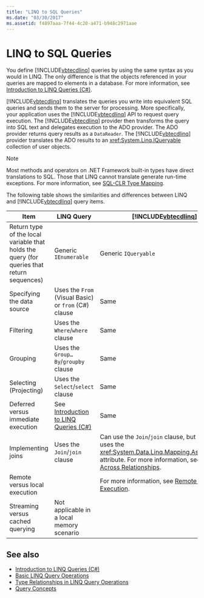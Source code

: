 ```yaml
---
title: "LINQ to SQL Queries"
ms.date: "03/30/2017"
ms.assetid: f4897aaa-7f44-4c20-a471-b948c2971aae
---
```

# LINQ to SQL Queries
You define [!INCLUDE[vbtecdlinq](../../../../../../includes/vbtecdlinq-md.md)] queries by using the same syntax as you would in LINQ. The only difference is that the objects referenced in your queries are mapped to elements in a database. For more information, see [Introduction to LINQ Queries (C#)](../../../../../csharp/programming-guide/concepts/linq/introduction-to-linq-queries.md).  
  
 [!INCLUDE[vbtecdlinq](../../../../../../includes/vbtecdlinq-md.md)] translates the queries you write into equivalent SQL queries and sends them to the server for processing. More specifically, your application uses the [!INCLUDE[vbtecdlinq](../../../../../../includes/vbtecdlinq-md.md)] API to request query execution. The [!INCLUDE[vbtecdlinq](../../../../../../includes/vbtecdlinq-md.md)] provider then transforms the query into SQL text and delegates execution to the ADO provider. The ADO provider returns query results as a `DataReader`. The [!INCLUDE[vbtecdlinq](../../../../../../includes/vbtecdlinq-md.md)] provider translates the ADO results to an <xref:System.Linq.IQueryable> collection of user objects.  
  
> [!NOTE]
> Most methods and operators on .NET Framework built-in types have direct translations to SQL. Those that LINQ cannot translate generate run-time exceptions. For more information, see [SQL-CLR Type Mapping](sql-clr-type-mapping.md).  
  
 The following table shows the similarities and differences between LINQ and [!INCLUDE[vbtecdlinq](../../../../../../includes/vbtecdlinq-md.md)] query items.  
  
|Item|LINQ Query|[!INCLUDE[vbtecdlinq](../../../../../../includes/vbtecdlinq-md.md)] Query|  
|----------|----------------|----------------------------------------------------------------------|  
|Return type of the local variable that holds the query (for queries that return sequences)|Generic `IEnumerable`|Generic `IQueryable`|  
|Specifying the data source|Uses the `From` (Visual Basic) or `from` (C#) clause|Same|  
|Filtering|Uses the `Where`/`where` clause|Same|  
|Grouping|Uses the `Group…By`/`groupby` clause|Same|  
|Selecting (Projecting)|Uses the `Select`/`select` clause|Same|  
|Deferred versus immediate execution|See [Introduction to LINQ Queries (C#)](../../../../../csharp/programming-guide/concepts/linq/introduction-to-linq-queries.md)|Same|  
|Implementing joins|Uses the `Join`/`join` clause|Can use the `Join`/`join` clause, but more effectively uses the <xref:System.Data.Linq.Mapping.AssociationAttribute> attribute. For more information, see [Querying Across Relationships](querying-across-relationships.md).|  
|Remote versus local execution||For more information, see [Remote vs. Local Execution](remote-vs-local-execution.md).|  
|Streaming versus cached querying|Not applicable in a local memory scenario||  
  
## See also

- [Introduction to LINQ Queries (C#)](../../../../../csharp/programming-guide/concepts/linq/introduction-to-linq-queries.md)
- [Basic LINQ Query Operations](../../../../../csharp/programming-guide/concepts/linq/basic-linq-query-operations.md)
- [Type Relationships in LINQ Query Operations](../../../../../csharp/programming-guide/concepts/linq/type-relationships-in-linq-query-operations.md)
- [Query Concepts](query-concepts.md)
